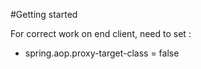 #Getting started

For correct work on end client, need to set :
- spring.aop.proxy-target-class = false